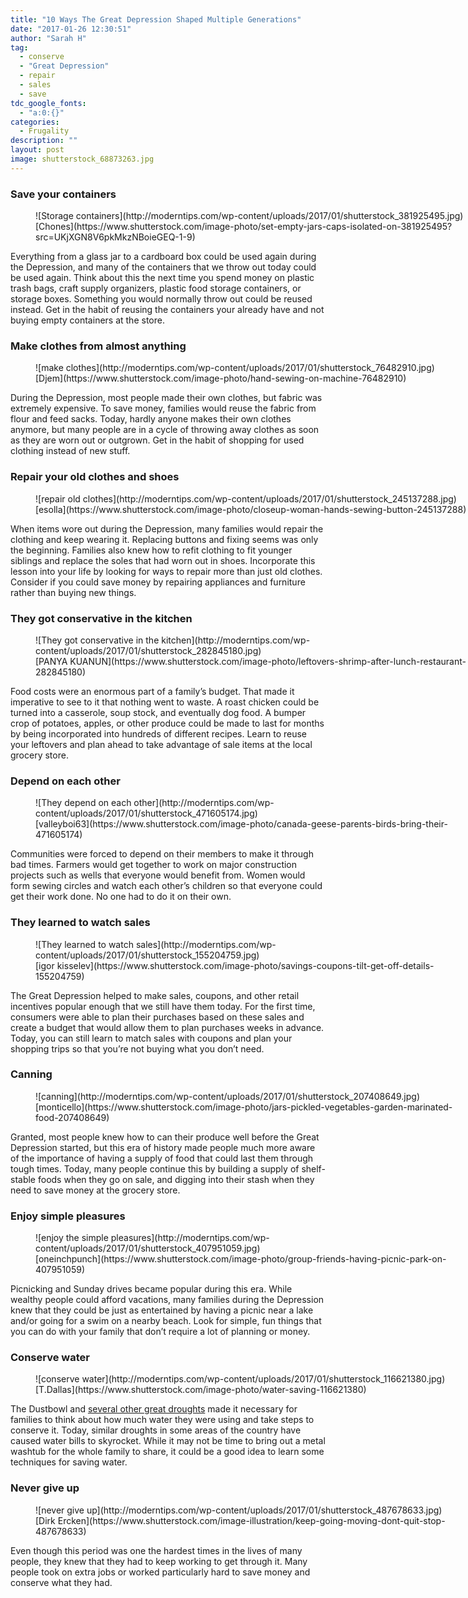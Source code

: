 ```yaml
---
title: "10 Ways The Great Depression Shaped Multiple Generations"
date: "2017-01-26 12:30:51"
author: "Sarah H"
tag:
  - conserve
  - "Great Depression"
  - repair
  - sales
  - save
tdc_google_fonts:
  - "a:0:{}"
categories:
  - Frugality
description: ""
layout: post
image: shutterstock_68873263.jpg
---
```


### Save your containers

<figure aria-describedby="caption-attachment-4380" class="wp-caption alignnone" id="attachment_4380" style="width: 700px">![Storage containers](http://moderntips.com/wp-content/uploads/2017/01/shutterstock_381925495.jpg)<figcaption class="wp-caption-text" id="caption-attachment-4380">[Chones](https://www.shutterstock.com/image-photo/set-empty-jars-caps-isolated-on-381925495?src=UKjXGN8V6pkMkzNBoieGEQ-1-9)</figcaption></figure>

Everything from a glass jar to a cardboard box could be used again during the Depression, and many of the containers that we throw out today could be used again. Think about this the next time you spend money on plastic trash bags, craft supply organizers, plastic food storage containers, or storage boxes. Something you would normally throw out could be reused instead. Get in the habit of reusing the containers your already have and not buying empty containers at the store.

### Make clothes from almost anything

<figure aria-describedby="caption-attachment-4381" class="wp-caption alignnone" id="attachment_4381" style="width: 700px">![make clothes](http://moderntips.com/wp-content/uploads/2017/01/shutterstock_76482910.jpg)<figcaption class="wp-caption-text" id="caption-attachment-4381">[Djem](https://www.shutterstock.com/image-photo/hand-sewing-on-machine-76482910)</figcaption></figure>

During the Depression, most people made their own clothes, but fabric was extremely expensive. To save money, families would reuse the fabric from flour and feed sacks. Today, hardly anyone makes their own clothes anymore, but many people are in a cycle of throwing away clothes as soon as they are worn out or outgrown. Get in the habit of shopping for used clothing instead of new stuff.

### Repair your old clothes and shoes

<figure aria-describedby="caption-attachment-4382" class="wp-caption alignnone" id="attachment_4382" style="width: 700px">![repair old clothes](http://moderntips.com/wp-content/uploads/2017/01/shutterstock_245137288.jpg)<figcaption class="wp-caption-text" id="caption-attachment-4382">[esolla](https://www.shutterstock.com/image-photo/closeup-woman-hands-sewing-button-245137288)</figcaption></figure>

When items wore out during the Depression, many families would repair the clothing and keep wearing it. Replacing buttons and fixing seems was only the beginning. Families also knew how to refit clothing to fit younger siblings and replace the soles that had worn out in shoes. Incorporate this lesson into your life by looking for ways to repair more than just old clothes. Consider if you could save money by repairing appliances and furniture rather than buying new things.

### They got conservative in the kitchen

<figure aria-describedby="caption-attachment-4383" class="wp-caption alignnone" id="attachment_4383" style="width: 700px">![They got conservative in the kitchen](http://moderntips.com/wp-content/uploads/2017/01/shutterstock_282845180.jpg)<figcaption class="wp-caption-text" id="caption-attachment-4383">[PANYA KUANUN](https://www.shutterstock.com/image-photo/leftovers-shrimp-after-lunch-restaurant-282845180)</figcaption></figure>

Food costs were an enormous part of a family’s budget. That made it imperative to see to it that nothing went to waste. A roast chicken could be turned into a casserole, soup stock, and eventually dog food. A bumper crop of potatoes, apples, or other produce could be made to last for months by being incorporated into hundreds of different recipes. Learn to reuse your leftovers and plan ahead to take advantage of sale items at the local grocery store.

### Depend on each other

<figure aria-describedby="caption-attachment-4384" class="wp-caption alignnone" id="attachment_4384" style="width: 700px">![They depend on each other](http://moderntips.com/wp-content/uploads/2017/01/shutterstock_471605174.jpg)<figcaption class="wp-caption-text" id="caption-attachment-4384">[valleyboi63](https://www.shutterstock.com/image-photo/canada-geese-parents-birds-bring-their-471605174)</figcaption></figure>

Communities were forced to depend on their members to make it through bad times. Farmers would get together to work on major construction projects such as wells that everyone would benefit from. Women would form sewing circles and watch each other’s children so that everyone could get their work done. No one had to do it on their own.

### They learned to watch sales

<figure aria-describedby="caption-attachment-4385" class="wp-caption alignnone" id="attachment_4385" style="width: 700px">![They learned to watch sales](http://moderntips.com/wp-content/uploads/2017/01/shutterstock_155204759.jpg)<figcaption class="wp-caption-text" id="caption-attachment-4385">[igor kisselev](https://www.shutterstock.com/image-photo/savings-coupons-tilt-get-off-details-155204759)</figcaption></figure>

The Great Depression helped to make sales, coupons, and other retail incentives popular enough that we still have them today. For the first time, consumers were able to plan their purchases based on these sales and create a budget that would allow them to plan purchases weeks in advance. Today, you can still learn to match sales with coupons and plan your shopping trips so that you’re not buying what you don’t need.

### Canning

<figure aria-describedby="caption-attachment-4386" class="wp-caption alignnone" id="attachment_4386" style="width: 700px">![canning](http://moderntips.com/wp-content/uploads/2017/01/shutterstock_207408649.jpg)<figcaption class="wp-caption-text" id="caption-attachment-4386">[monticello](https://www.shutterstock.com/image-photo/jars-pickled-vegetables-garden-marinated-food-207408649)</figcaption></figure>

Granted, most people knew how to can their produce well before the Great Depression started, but this era of history made people much more aware of the importance of having a supply of food that could last them through tough times. Today, many people continue this by building a supply of shelf-stable foods when they go on sale, and digging into their stash when they need to save money at the grocery store.

### Enjoy simple pleasures

<figure aria-describedby="caption-attachment-4387" class="wp-caption alignnone" id="attachment_4387" style="width: 700px">![enjoy the simple pleasures](http://moderntips.com/wp-content/uploads/2017/01/shutterstock_407951059.jpg)<figcaption class="wp-caption-text" id="caption-attachment-4387">[oneinchpunch](https://www.shutterstock.com/image-photo/group-friends-having-picnic-park-on-407951059)</figcaption></figure>

Picnicking and Sunday drives became popular during this era. While wealthy people could afford vacations, many families during the Depression knew that they could be just as entertained by having a picnic near a lake and/or going for a swim on a nearby beach. Look for simple, fun things that you can do with your family that don’t require a lot of planning or money.

### Conserve water

<figure aria-describedby="caption-attachment-4388" class="wp-caption alignnone" id="attachment_4388" style="width: 700px">![conserve water](http://moderntips.com/wp-content/uploads/2017/01/shutterstock_116621380.jpg)<figcaption class="wp-caption-text" id="caption-attachment-4388">[T.Dallas](https://www.shutterstock.com/image-photo/water-saving-116621380)</figcaption></figure>

The Dustbowl and [several other great droughts](http://oldphotoarchive.com/stories/10-things-people-learned-from-the-Great-Depression) made it necessary for families to think about how much water they were using and take steps to conserve it. Today, similar droughts in some areas of the country have caused water bills to skyrocket. While it may not be time to bring out a metal washtub for the whole family to share, it could be a good idea to learn some techniques for saving water.

### Never give up

<figure aria-describedby="caption-attachment-4389" class="wp-caption alignnone" id="attachment_4389" style="width: 700px">![never give up](http://moderntips.com/wp-content/uploads/2017/01/shutterstock_487678633.jpg)<figcaption class="wp-caption-text" id="caption-attachment-4389">[Dirk Ercken](https://www.shutterstock.com/image-illustration/keep-going-moving-dont-quit-stop-487678633)</figcaption></figure>

Even though this period was one the hardest times in the lives of many people, they knew that they had to keep working to get through it. Many people took on extra jobs or worked particularly hard to save money and conserve what they had.
